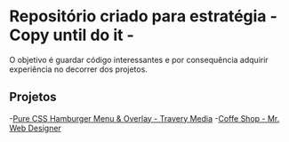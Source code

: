 # Repositório criado para estratégia - Copy until do it - 

O objetivo é guardar código interessantes e por consequência adquirir experiência no decorrer dos projetos.

## Projetos

-[Pure CSS Hamburger Menu & Overlay - Travery Media](https://youtu.be/DZg6UfS5zYg?list=PLdRZ0k3Ap8bY9cWxVhcKx5cksQqloGxh6)
-[Coffe Shop - Mr. Web Designer](https://youtu.be/HjnEWZijBn8?list=PLdRZ0k3Ap8bY9cWxVhcKx5cksQqloGxh6)